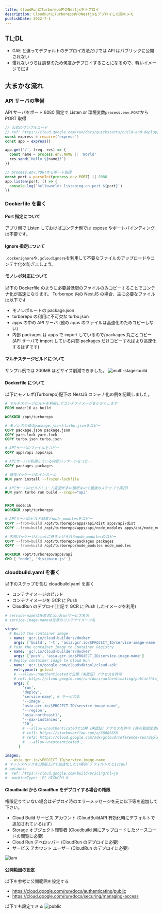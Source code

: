 ```yaml
---
title: CloudRunにTurborepo内のNestjsをデプロイ
description: CloudRunにTurborepo内のNestjsをデプロイした際のメモ
publishDate: 2022-7-1
---
```


## TL;DL

- GAE と違ってデフォルトのデプロイ方法だけでは API はパブリックに公開されない
- 慣れないうちは調整のため何度かデプロイすることになるので、軽いイメージで試す

## 大まかな流れ

### API サーバの準備

API サーバをポート 8080 固定で Listen or 環境変数`process.env.PORT`から PORT 取得

```ts
// 公式のサンプルコード
// ref: https://cloud.google.com/run/docs/quickstarts/build-and-deploy/deploy-nodejs-service
const express = require('express')
const app = express()

app.get('/', (req, res) => {
  const name = process.env.NAME || 'World'
  res.send(`Hello ${name}!`)
})

// process.env.PORTからポート取得
const port = parseInt(process.env.PORT) || 8080
app.listen(port, () => {
  console.log(`helloworld: listening on port ${port}`)
})
```

### Dockerfile を書く

#### Port 指定について

アプリ側で Listen しておけばコンテナ側では expose やポートバインディングは不要です。

#### Ignore 指定について

`.dockerignore`や`.gcloudignore`を利用して不要なファイルのアップロードやコンテナ化を防ぎましょう。

#### モノレポ対応について

以下の Dockerfile のように必要最低限のファイルのみコピーすることでコンテナ化が高速になります。
Turborepo 内の NestJS の場合、主に必要なファイルは以下です

- モノレポルートの package.json
- turborepo の利用に不可欠な turbo.json
- apps の中の API サーバ (他の apps のファイルは高速化のためコピーしない)
- 内部 packages は apps で import しているので/packages 丸ごとコピー  
  (API サーバで import している内部 packages だけコピーすればより高速化するはずです)

#### マルチステージビルドについて

サンプル例では 200MB ほどサイズ削減できました。
![multi-stage-build](/posts/cloudrun/multi-stage-build.png)

#### Dockerfile について

以下にモノレポ(Turborepo)配下の NestJS コンテナ化の例を記載しました。

```dockerfile
# マルチステージビルドを利用してコンテナイメージを小さくします
FROM node:16 as build

WORKDIR /opt/turborepo

# モノレポ全体のpackage.jsonとturbo.jsonをコピー
COPY package.json package.json
COPY yarn.lock yarn.lock
COPY turbo.json turbo.json

# APIサーバのファイルをコピー
COPY apps/api apps/api

# APIサーバで利用している内部パッケージをコピー
COPY packages packages

# 依存パッケージのインスール
RUN yarn install --frozen-lockfile

# APIサーバのビルド(コード変更が多い箇所なので最後のステップで実行)
RUN yarn turbo run build --scope="api"


FROM node:16
WORKDIR /opt/turborepo

# APIサーバのビルド結果とnode_modulesをコピー
COPY --from=build /opt/turborepo/apps/api/dist apps/api/dist
COPY --from=build /opt/turborepo/apps/api/node_modules apps/api/node_modules

# 内部パッケージとrootに巻き上げられたnode_modulesのコピー
COPY --from=build /opt/turborepo/packages packages
COPY --from=build /opt/turborepo/node_modules node_modules

WORKDIR /opt/turborepo/apps/api
CMD [ "node", "dist/main.js" ]
```

### cloudbuild.yaml を書く

以下のステップを含む cloudbuild.yaml を書く

- コンテナイメージのビルド
- コンテナイメージを GCR に Push
- CloudRun のデプロイ(上記で GCR に Push したイメージを利用)

```yaml
# service-nameは任意のCloudrunサービス名名
# service-image-nameは任意のコンテナイメージ名

steps:
  # Build the container image
  - name: 'gcr.io/cloud-builders/docker'
    args: ['build', '-t', 'asia.gcr.io/$PROJECT_ID/service-image-name', '.']
  # Push the container image to Container Registry
  - name: 'gcr.io/cloud-builders/docker'
    args: ['push', 'asia.gcr.io/$PROJECT_ID/service-image-name']
  # Deploy container image to Cloud Run
  - name: 'gcr.io/google.com/cloudsdktool/cloud-sdk'
    entrypoint: gcloud
    # --allow-unauthenticatedで公開（未認証）アクセスを許可
    # ref: https://cloud.google.com/run/docs/authenticating/public?hl=ja#command-line
    args: [
        'run',
        'deploy',
        'service-name', # サービス名
        '--image',
        'asia.gcr.io/$PROJECT_ID/service-image-name',
        '--region',
        'asia-northeast1',
        '--max-instances',
        '10',
        # --allow-unauthenticatedで公開（未認証）アクセスを許可 (許可範囲変更には初回デプロイ後数分かかる)出来るはずだが以下理由で適用されない場合があるためGUI等で設定
        # ref1: https://stackoverflow.com/a/68085858
        # ref2: https://cloud.google.com/sdk/gcloud/reference/run/deploy
        # '--allow-unauthenticated',
      ]

images:
  - asia.gcr.io/$PROJECT_ID/service-image-name
# マシンスペックを1段階上げて高速化したい場合(デフォルトだと1vcpu)
# options:
#  ref: https://cloud.google.com/build/pricing?hl=ja
#  machineType: 'E2_HIGHCPU_8'
```

#### Cloudbuild から CloudRun をデプロイする場合の権限

権限足りていない場合はデプロイ時のエラーメッセージを元に以下等を追加して下さい。

- Cloud Build サービス アカウント (CloudBuildAPI 有効化時にデフォルトで追加されているはず)
- Storage オブジェクト閲覧者 (Cloudbuild 用にアップロードしたソースコードの閲覧に必要)
- Cloud Run デベロッパー (CloudRun のデプロイに必要)
- サービス アカウント ユーザー (CloudRun のデプロイに必要)

![iam](/posts/cloudrun/iam.png)

#### 公開範囲の設定

以下を参考に公開範囲を設定する

- https://cloud.google.com/run/docs/authenticating/public
- https://cloud.google.com/run/docs/securing/managing-access

以下でも設定できる
![public](/posts/cloudrun/public.png)
